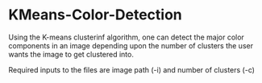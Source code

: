 # KMeans-Color-Detection
Using the K-means clusterinf algorithm, one can detect the major color components in an image depending upon the number of clusters the user wants the image to get clustered into.

Required inputs to the files are image path (-i) and number of clusters (-c)
